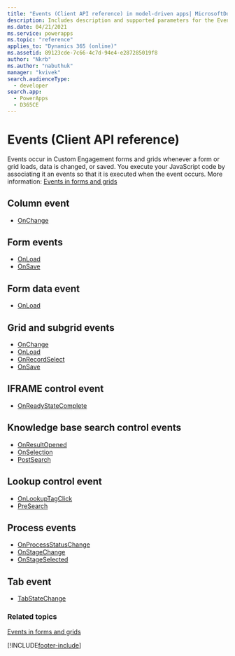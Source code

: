 ```yaml
---
title: "Events (Client API reference) in model-driven apps| MicrosoftDocs"
description: Includes description and supported parameters for the Events method.
ms.date: 04/21/2021
ms.service: powerapps
ms.topic: "reference"
applies_to: "Dynamics 365 (online)"
ms.assetid: 89123cde-7c66-4c7d-94e4-e287285019f8
author: "Nkrb"
ms.author: "nabuthuk"
manager: "kvivek"
search.audienceType: 
  - developer
search.app: 
  - PowerApps
  - D365CE
---
```

# Events (Client API reference)



Events occur in Custom Engagement forms and grids whenever a form or grid loads, data is changed, or saved. You execute your JavaScript code by associating it an events so that it is executed when the event occurs. More information: [Events in forms and grids](../events-forms-grids.md)

## Column event

- [OnChange](events/attribute-onchange.md)

## Form events

- [OnLoad](events/form-onload.md)
- [OnSave](events/form-onsave.md)

## Form data event

- [OnLoad](events/form-data-onload.md)

## Grid and subgrid events

- [OnChange](events/grid-onchange.md)
- [OnLoad](events/subgrid-onload.md)
- [OnRecordSelect](events/grid-onrecordselect.md)
- [OnSave](events/grid-onsave.md)

## IFRAME control event

- [OnReadyStateComplete](events/onreadystatecomplete.md)

## Knowledge base search control events

- [OnResultOpened](events/onresultopened.md)
- [OnSelection](events/onselection.md)
- [PostSearch](events/postsearch.md)


## Lookup control event

- [OnLookupTagClick](events/onlookuptagclick.md)
- [PreSearch](events/presearch.md)


## Process events

- [OnProcessStatusChange](events/onprocessstatuschange.md)
- [OnStageChange](events/onstagechange.md)
- [OnStageSelected](events/onstageselected.md)

## Tab event

- [TabStateChange](events/tabstatechange.md)

### Related topics

[Events in forms and grids](../events-forms-grids.md)



[!INCLUDE[footer-include](../../../../includes/footer-banner.md)]